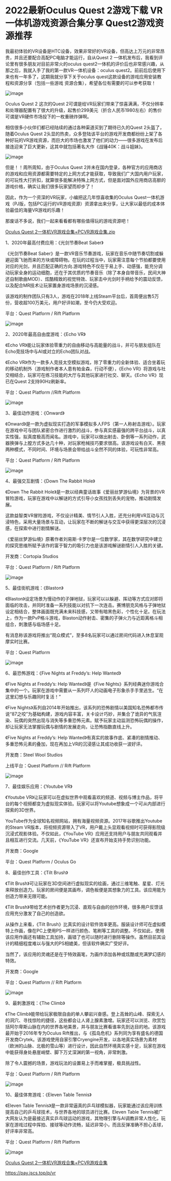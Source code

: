 # 2022最新Oculus Quest 2游戏下载 VR一体机游戏资源合集分享 Quest2游戏资源推荐

我最初体验的VR设备是HTC设备，效果非常好的VR设备，但高达上万元的非常昂贵，并且还要配合高配PC电脑才能运行，自从Quest 2 一体机发布后，我看到评论里有很多朋友对目前非常火的oculus quest2一体机的评价后也非常感兴趣，从那之后，我就入手了我的第一款VR一体机设备：oculus quest2。前前后后使用下来也有一年多了，这期我就分享下关于oculus quest这款设备的游戏应用安装教程和资源分享（包括一些游戏 资源合集），希望各位有需要的可以参考获取！

![image](https://user-images.githubusercontent.com/28686832/173170792-ebcf3cc2-5c91-4d46-b8f8-e6099633ace0.png)


Oculus Quest 2 这次的Quest 2可谓是给VR玩家们带来了惊喜满满，不仅分辨率和处理器配置有了很大的升级，起售价299美元（折合人民币1980左右）的售价可谓是VR硬件市场投下的一枚重磅炸弹啊。

相信很多小伙伴们都已经陆续的通过各种渠道买到了期待已久的Quest 2头盔了，随着Oculus Quest 2头显的热卖，众多登陆该平台的游戏开发商都纷纷上架了各种好玩的VR游戏资源，而巨大的市场也激发了他们的动力——很多游戏在发布后接连迎来了巨大更新，这其中就包括著名大作《战锤40K：战斗姐妹》。

![image](https://user-images.githubusercontent.com/28686832/173170796-32512168-8b45-4974-8be9-9c63b6461a3d.png)



但是！！周所周知，由于Oculus Quest 2并未在国内登录，各种官方的应用商店的游戏和应用资源都需要特定的上网方式才能获取，导致我们广大国内用户玩家，的可玩性大打折扣，就算很多能解决特殊上网方式，但是面对国外应用商店高额的游戏价格，确实让我们很多玩家望而却步了！

因此，作为一个资深的VR玩家，小编把这几年惊喜收集的Oculus Quest一体机游戏（PJ版，包括PC运行的VR游戏资源）资源拿出来分享，让大家以最低的成本体验最佳的海量VR游戏的乐趣！

那废话不多说，我们一起来看看都有哪些值得玩的游戏资源吧！ 

[Oculus Quest 2一体机VR游戏合集+PCVR游戏合集.zip](https://pay.jscs.top/p/vr)

1、2020年最高付费应用：《光剑节奏Beat Saber》


《光剑节奏Beat Saber》是一款VR音乐节奏游戏，玩家在音乐中随节奏切割或躲避迎面飞驰而来的方块或障碍物。在玩的过程当中，玩家需注意每个节拍都要使用对应的光剑，并且匹配正确的方向.游戏特色不仅在于易上手、动感强，能充分调动玩家全身的运动细胞，还在于其优质的节奏音乐（除了本身自带音乐，民间大神还自制歌曲MOD）、炫酷精致的视觉特效、玩家击中光剑时手柄给予的震动反馈，以及配合MR技术让玩家置身游戏场景的沉浸感。

该游戏的制作团队只有3人，游戏在2018年上线Steam平台后，首周便出售5万份，营收超100万美元，用户好评如潮，至今仍大受欢迎。

平台：Quest Platform / Rift Platform

![image](https://user-images.githubusercontent.com/28686832/173170800-5025affe-fc29-4fe1-b0ba-52969b646d7f.png)


2、2020年最高自由度游戏：《Echo VR》


《Echo VR》能让玩家体验零重力的自由移动与高能量的战斗，并可与朋友组队在Echo竞技场中与AI或对立的Echo团队对战。

《Echo VR》作为一款多人竞技太空模拟游戏，除了零重力的全新体验、适合坐着玩的移动机制外（游戏制作者本人患有帕金森，行动不便），《Echo VR》将游戏与社交相结合，玩家可在练习技能的大厅与其他玩家进行社交、聊天。《Echo VR》现已在Quest 2支持90Hz刷新率。

平台：Quest Platform //Rift Platform

![image](https://user-images.githubusercontent.com/28686832/173170802-b45e328e-d8b6-4901-814a-2d2110466e6e.png)


3、最佳动作游戏：《Onward》


《Onward》是一款为虚拟现实打造的军事模拟多人FPS（第一人称射击游戏）。玩家在游戏中可与团队紧密合作进行激烈的战斗，参与真实感最强的跨平台战斗，以真实性强，拟真度极高而闻名。游戏中，玩家可以做出射击、卧倒等一系列动作，武器换弹与上膛方式多达几十种，对玩家枪械技巧要求很高。该游戏设有白天、黑夜两种模式，不同时间、环境与场景会带给战斗全然不同的体验，可玩性非常高。

平台：Quest Platform / Rift Platform

![image](https://user-images.githubusercontent.com/28686832/173170808-99e673be-ccab-4fc4-9cc1-d888462d72c9.png)


4、最强交互剧情：《Down The Rabbit Hole》


《Down The Rabbit Hole》是一款以经典童话故事《爱丽丝梦游仙境》为背景的VR冒险游戏，玩家在游戏中以解谜的方式引导小女孩找到丢失的宠物，推动剧情发展。

这款益智类VR冒险游戏，不仅设计精美、情节引人入胜，还充分利用VR互动与沉浸特色，采用大量场景与互动，让玩家在不断的解谜与交互中获得更深层次的沉浸感，在探索中进行剧情解谜。

《爱丽丝梦游仙境》原著作者刘易斯·卡罗尔是一位数学家，其在数学研究中建立的探究思维所赋予该作的富于智力的吸引力也是该游戏解谜剧情引人入胜的关键。

开发商：Cortopia Studios

平台：Quest Platform / Rift Platform

![image](https://user-images.githubusercontent.com/28686832/173170809-4f2c6e50-2a99-41a4-a2e4-c487ce82e5b5.png)


5、最佳街机游戏：《Blaston》


《Blaston》设定场景为慢动作的子弹地狱，玩家可以以躲避、挥动等方式应对即将面临的攻击，并同时准备一系列技能以对抗下一次连击。赛博朋克风格与子弹地狱设定相结合，整体画面既充满未来科技感，又带有暗黑色彩，个性化十足。在玩法上，作为一款PvP格斗游戏，Blaston动作射击、密集的子弹火力与近距离格斗相组合，刺激感与临场感十足。

有消息称该游戏将推出“观众模式”，至多8名玩家可以通过房间代码进入休息室观摩实时比赛。

平台：Quest Platform

![image](https://user-images.githubusercontent.com/28686832/173170813-1a066a96-847c-4334-a7bb-81e7d90cbe60.png)


6、最恐怖游戏：《Five Nights at Freddy’s: Help Wanted》


《Five Nights at Freddy’s: Help Wanted》是《Five Nights》系列经典迷你游戏合集中的一个。玩家在游戏中需要从一系列吓人的动画电子形象杀手手里逃生。“在这里幻想与乐趣同时复活！”

《Five Nights》系列自2014年开始推出，该系列的恐怖剧情以美国知名恐怖都市传说“87之咬”为基础构建，游戏内容丰富，关卡设计巧妙，并集合了诡异的气氛渲染、玩偶的突然出现与消失等多重恐怖元素。赋予玩家主动监测恐怖玩偶的操作，却让玩家无法掌握玩偶与剧情的发展走向，让恐怖指数直线上升。

《Five Nights at Freddy’s: Help Wanted》有真实的故事作底、紧凑的剧情推动、多重恐怖元素的叠加，现在再加上VR的沉浸感让其成功收获一波好评。

开发商：Steel Wool Studios

上线平台：Quest Platform // Rift Platform

![image](https://user-images.githubusercontent.com/28686832/173170817-228e1a3f-4a37-488e-b938-17edec14c278.png)


7、最佳娱乐应用：《Youtube VR》

《Youtube VR》让玩家可以在虚拟世界中观看喜欢的频道、视频与博主作品，将平台的每个视频都变为虚拟现实体验。玩家可以将Youtube想象成一个可从内部进行探索的3D世界。

YouTube作为全球知名视频网站，拥有海量视频资源。2017年谷歌推出Youtube的Steam VR版本，将视频资源带入了VR，用户戴上头显观看视频时可获得影院级沉浸式观影体验。不仅如此，《YouTube VR》应用还支持用户与朋友共同观看并且相互进行交流。几天前，《YouTube VR》还宣布开始支持手势识别功能。

开发商：Google

平台：Quest Platform / Oculus Go

8、最佳创作工具：《Tilt Brush》


《Tilt Brush》可让玩家在3D空间进行虚拟现实的绘画，通过三维笔触、星星、灯光来释放创造力。玩家的房间便是其画布，调色板便是其想象力的工具。该应用能为创造力带来无限可能。

《Tilt Brush》带给艺术创作者更为沉浸、直观与自由的创作环境，很多用户反馈该应用充分激发了自己的创造欲。

从操作上来看，《Tilt Brush》比真实的设计软件效率更高。服装设计师可在虚拟模特上作画，像在PC上使用PS一样进行颜色、笔刷等工具的调整。不仅如此，使用该应用作画还有辅助工具加持，画错了也可以随时进行删除等操作。虽然目前其设计的精细程度难以与强大的PS相媲美，但该软件确实广受好评。

当然了，该应用的灵魂还是在于特效画笔，为画作添加各种或炫酷或充满梦幻感的特效。

开发商：Google

平台：Quest Platform // Rift Platform

![image](https://user-images.githubusercontent.com/28686832/173170820-74e7cadc-38bf-43d2-8a8c-b9991f92f981.png)


9、最刺激游戏：《The Climb》


《The Climb》能带给玩家极限自由的单人攀岩兴奋感。登上高耸的山峰、探索无人的洞穴、寻找惊险的捷径，这些都会让人肾上腺素激增。玩家还可以浏览、欣赏包括阿尔卑斯山脉在内的世界各地美景，并与朋友比赛看谁率先到达目的地。该游戏最开始于2016年专为Oculus Rift推出，与《孤岛危机》系列同为享有盛名的德国开发商Crytek。该游戏使用自家引擎Cryengine开发，以各地真实场景为素材（欧洲的山脉、北极的雪山等）进行设计，因此自然环境真实感十足，玩家在游戏中能获得身处悬崖峭壁、脚下万丈深渊的第一视角，非常刺激。

除了令人震撼的场景，游戏玩法的设置易上手而难掌握，极具挑战性。

平台：Quest Platform / Rift Platform

![image](https://user-images.githubusercontent.com/28686832/173170823-a625a119-503d-4b03-8b78-5d82c5a419d0.png)


10、最佳体育游戏：《Eleven Table Tennis》


《Eleven Table Tennis》是一款非常逼真的乒乓球模拟器，玩家能通过该应用训练提高自己的乒乓球技术，与世界各地的球员进行比赛。Eleven Table Tennis被广大网友认为是最接近真实乒乓球运动的游戏，其物理引擎与AI调教非常人性化，玩家在游戏过程中挥拍、接球等动作流畅，延迟非常小，而且反弹准确不担心丢球，好评率非常高。

平台：Quest Platform / Rift Platform

![image](https://user-images.githubusercontent.com/28686832/173170830-117bca30-c1c5-4782-8b1a-5fda754f7f11.png)


[Oculus Quest 2一体机VR游戏合集+PCVR游戏合集](https://pay.jscs.top/p/vr)

https://pay.jscs.top/p/vr
